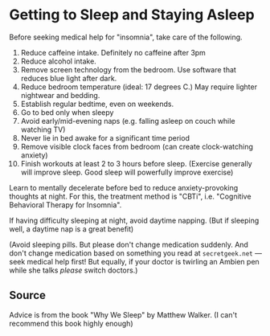 # Getting to Sleep and Staying Asleep

Before seeking medical help for "insomnia", take care of the following.

1. Reduce caffeine intake. Definitely no caffeine after 3pm
2. Reduce alcohol intake. 
3. Remove screen technology from the bedroom. Use software that reduces blue light after dark.
4. Reduce bedroom temperature (ideal: 17 degrees C.) May require lighter nightwear and bedding.
5. Establish regular bedtime, even on weekends.
6. Go to bed only when sleepy
7. Avoid early/mid-evening naps (e.g. falling asleep on couch while watching TV)
8. Never lie in bed awake for a significant time period
9. Remove visible clock faces from bedroom (can create clock-watching anxiety)
10. Finish workouts at least 2 to 3 hours before sleep. (Exercise generally will improve sleep. Good sleep will powerfully improve exercise)

Learn to mentally decelerate before bed to reduce anxiety-provoking thoughts at night. For this, the treatment method is "CBTi", i.e. "Cognitive Behavioral Therapy for Insomnia".

If having difficulty sleeping at night, avoid daytime napping. (But if sleeping well, a daytime nap is a great benefit)

(Avoid sleeping pills. But please don't change medication suddenly. And don't change medication based on something you read at `secretgeek.net` &mdash; seek medical help first! But equally, if your doctor is twirling an Ambien pen while she talks *please* switch doctors.)


## Source

Advice is from the book "Why We Sleep" by Matthew Walker. (I can't recommend this book highly enough)
